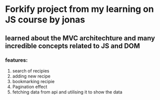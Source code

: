 # Forkify project from my learning on JS course by jonas

## learned about the MVC architechture and many incredible concepts related to JS and DOM

### features:

1. search of recipies
2. adding new recipe
3. bookmarking recipie
4. Pagination effect
5. fetching data from api and utilising it to show the data
